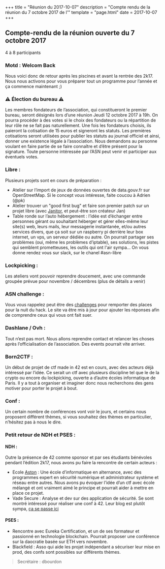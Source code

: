 +++
title = "Réunion du 2017-10-07"
description = "Compte rendu de la réunion du 7 octobre 2017 de l'"
template = "page.html"
date = 2017-10-07
+++

## Compte-rendu de la réunion ouverte du 7 octobre 2017
4 à 8 participants

### Motd : Welcom Back

Nous voici donc de retour après les piscines et avant la rentrée des 2k17. Nous nous activons pour vous préparer tout un programme pour l’année et ça commence maintenant ;)


### :warning: Élection du bureau :warning:

Les membres fondateurs de l’association, qui constitueront le premier bureau, seront désignés lors d’une réunion Jeudi 12 octobre 2017 à 19h.
On pourra procéder à des votes si le choix des fondateurs ou la répartition de leur rôle ne se fait pas naturellement.
Une fois les fondateurs choisis, ils paieront la cotisation de 15 euros et signeront les statuts.
Les premières cotisations seront utilisées pour publier les statuts au journal officiel et ainsi, donner une existence légale à l’association.
Nous demandons au personne voulant en faire partie de se faire connaître et d’être présent pour la signature.
Toute personne intéressée par l’ASN peut venir et participer aux éventuels votes.


### Libre :

Plusieurs projets sont en cours de préparation :
- Atelier sur l’import de jeux de données ouvertes de data.gouv.fr sur OpenStreetMap. Si le concept vous intéresse, faite coucou à Adrien (@pk)
- Atelier trouver un "good first bug" et faire son premier patch sur un projet libre (avec [Janitor](https://janitor.technology/), et peut-être son créateur Jan)
- Table ronde  sur l’auto hébergement : l’idée est d’échanger entre personnes gérant ou souhaitant héberger et gérer elles-même leur site(s) web, leurs mails, leur messagerie instantanée, et/ou autres services divers, que ça soit sur un raspberry pi derrière leur box internet, un vps, un serveur dédiée ou autre. On pourrait partager ses problèmes (oui, même les problèmes d’iptable), ses solutions, les pistes qui semblent prometteuses, les outils qui ont l'air sympa… On vous donne rendez vous sur slack, sur le chanel #asn-libre


### Lockpicking :

Les ateliers vont pouvoir reprendre doucement, avec une commande groupée prévue pour novembre / décembres (plus de détails a venir)


### ASN challenge :

Vous vous rappelez peut être des [challenges](https://asn.borntocode.in/challenges/) pour remporter des places pour la nuit du hack. Le site va être mis à jour pour ajouter les réponses afin de comprendre ceux qui vous ont fait suer.


### Dashlane / Ovh :

Tout n’est pas mort. Nous allons reprendre contact et relancer les choses après l’officialisation de l’association. Des events pourrait vite arriver.


### Born2CTF :

Un début de projet de ctf made in 42 est en cours, avec des acteurs déjà intéressé par l’idée. Ce serait un ctf avec plusieurs discipline tel que le de la crypto ou encore du lockpicking, ouverte a d’autre écoles informatique de Paris.  Il y a tout à organiser et imaginer donc nous recherchons des gens motiver pour porter le projet à bout.


### Conf :

Un certain nombre de conférences vont voir le jours, et certains nous proposent différent thèmes, si vous souhaitez des thèmes en particulier, n’hésitez pas à nous le dire.


### Petit retour de NDH et PSES :

#### NDH :

Outre la présence de 42 comme sponsor et par ses étudiants bénévoles pendant l’édition 2k17, nous avons pu faire la rencontre de certain acteurs :

- Ecole [Aston](http://www.aston-ecole.com/) : Une école d’informatique en alternance, avec des programmes expert en sécurité numérique et administrateur système et réseau entre autres. Nous avons pu évoquer l’idée d’un ctf avec école mélangé et ont vraiment aimé le principe et pourrait aider à mettre en place ce projet.
- Vade Secure : Analyse et dev sur  des application de sécurité. Se sont montré intéressé pour réaliser une conf à 42. Leur blog est plutôt sympa, [ça se passe ici](https://blog.vadesecure.com/fr/)


#### PSES :

- Rencontre avec Eureka Certification, et un de ses formateur et passionné en technologie blockchain. Pourrait proposer une conférence sur la daocratie basée sur ETH vers novembre.
- Blackfield : Asso qui aide les projet indépendant a sécuriser leur mise en prod, des confs sont possibles sur différents thèmes.


> Secrétaire : dbourdon
